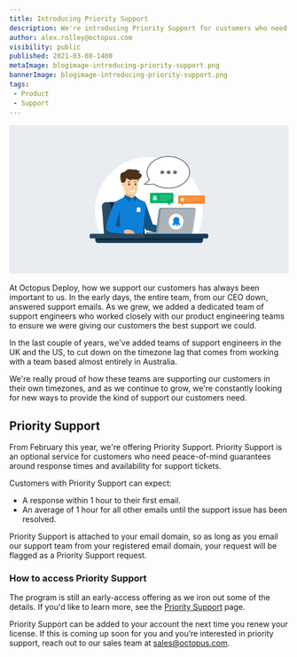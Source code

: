 ```yaml
---
title: Introducing Priority Support
description: We're introducing Priority Support for customers who need guaranteed support turn-around times from Octopus Deploy.
author: alex.rolley@octopus.com
visibility: public
published: 2021-03-08-1400
metaImage: blogimage-introducing-priority-support.png
bannerImage: blogimage-introducing-priority-support.png
tags:
 - Product
 - Support
---
```


![Introducing priority support](blogimage-introducing-priority-support.png)

At Octopus Deploy, how we support our customers has always been important to us. In the early days, the entire team, from our CEO down, answered support emails. As we grew, we added a dedicated team of support engineers who worked closely with our product engineering teams to ensure we were giving our customers the best support we could.

In the last couple of years, we've added teams of support engineers in the UK and the US, to cut down on the timezone lag that comes from working with a team based almost entirely in Australia.

We're really proud of how these teams are supporting our customers in their own timezones, and as we continue to grow, we're constantly looking for new ways to provide the kind of support our customers need.

## Priority Support 

From February this year, we're offering Priority Support. Priority Support is an optional service for customers who need peace-of-mind guarantees around response times and availability for support tickets.

Customers with Priority Support can expect: 
- A response within 1 hour to their first email.
- An average of 1 hour for all other emails until the support issue has been resolved. 

Priority Support is attached to your email domain, so as long as you email our support team from your registered email domain, your request will be flagged as a Priority Support request.

### How to access Priority Support

The program is still an early-access offering as we iron out some of the details. If you'd like to learn more, see the [Priority Support](https://octopus.com/priority-support) page. 

Priority Support can be added to your account the next time you renew your license. If this is coming up soon for you and you’re interested in priority support, reach out to our sales team at sales@octopus.com.

